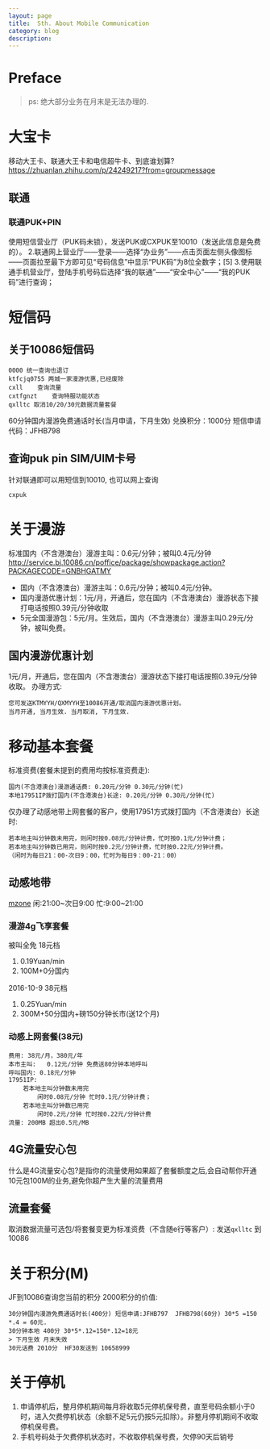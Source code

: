 ```yaml
---
layout: page
title:	Sth. About Mobile Communication
category: blog
description:
---
```

# Preface
> ps: 绝大部分业务在月末是无法办理的.

# 大宝卡
移动大王卡、联通大王卡和电信超牛卡、到底谁划算?
https://zhuanlan.zhihu.com/p/24249217?from=groupmessage

## 联通
### 联通PUK+PIN
使用短信营业厅（PUK码未锁），发送PUK或CXPUK至10010（发送此信息是免费的）。
2.联通网上营业厅——登录——选择“办业务”——点击页面左侧头像图标——页面拉至最下方即可见“号码信息”中显示“PUK码”为8位全数字；[5] 
3.使用联通手机营业厅，登陆手机号码后选择“我的联通”——“安全中心”——“我的PUK码”进行查询；

# 短信码
## 关于10086短信码

	0000 统一查询也退订
	ktfcjq0755 两城一家漫游优惠,已经废除
	cxll	查询流量
	cxtfgnzt	查询特服功能状态
	qxlltc 取消10/20/30元数据流量套餐

60分钟国内漫游免费通话时长(当月申请，下月生效)
	兑换积分：1000分
	短信申请代码：JFHB798

## 查询puk pin SIM/UIM卡号
针对联通即可以用短信到10010, 也可以网上查询

    cxpuk

# 关于漫游
标准国内（不含港澳台）漫游主叫：0.6元/分钟；被叫0.4元/分钟
http://service.bj.10086.cn/poffice/package/showpackage.action?PACKAGECODE=GNBHGATMY

- 国内（不含港澳台）漫游主叫：0.6元/分钟；被叫0.4元/分钟。
- 国内漫游优惠计划：1元/月，开通后，您在国内（不含港澳台）漫游状态下接打电话按照0.39元/分钟收取
- 5元全国漫游包：5元/月。生效后，国内（不含港澳台）漫游主叫0.29元/分钟，被叫免费。

## 国内漫游优惠计划
1元/月，开通后，您在国内（不含港澳台）漫游状态下接打电话按照0.39元/分钟收取。
办理方式:

	您可发送KTMYYH/QXMYYH至10086开通/取消国内漫游优惠计划。
	当月开通, 当月生效. 当月取消, 下月生效.

# 移动基本套餐
标准资费(套餐未提到的费用均按标准资费走):

	国内(不含港澳台)漫游通话费:	0.20元/分钟 0.30元/分钟(忙)
	本地17951IP拨打国内(不含港澳台)长途: 0.20元/分钟 0.30元/分钟(忙)

仅办理了动感地带上网套餐的客户，使用17951方式拨打国内（不含港澳台）长途时:

    若本地主叫分钟数未用完，则闲时按0.08元/分钟计费，忙时按0.1元/分钟计费；
    若本地主叫分钟数已用完，则闲时按0.2元/分钟计费，忙时按0.22元/分钟计费。
    （闲时为每日21：00-次日9：00，忙时为每日9：00-21：00）

## 动感地带
[mzone](http://service.bj.10086.cn/poffice/package/showpackage.action?from=bj&PACKAGECODE=MZONEJCTC&isCheck=1&smartID=5122944242)
闲:21:00~次日9:00	忙:9:00~21:00

### 漫游4g飞享套餐
被叫全免
18元档
1. 0.19Yuan/min
2. 100M+0分国内

2016-10-9
38元档
1. 0.25Yuan/min
2. 300M+50分国内+磅150分钟长市(送12个月)

### 动感上网套餐(38元)

	费用:	38元/月，380元/年
	本市主叫:	0.12元/分钟 免费送80分钟本地呼叫
	呼叫国内: 0.18元/分钟
	17951IP:
		若本地主叫分钟数未用完
			闲时0.08元/分钟 忙时0.1元/分钟计费；
		若本地主叫分钟数已用完
			闲时0.2元/分钟 忙时按0.22元/分钟计费
	流量:	200MB 超出0.5元/MB

## 4G流量安心包
什么是4G流量安心包?是指你的流量使用如果超了套餐额度之后,会自动帮你开通10元包100M的业务,避免你超产生大量的流量费用

## 流量套餐
取消数据流量可选包/将套餐变更为标准资费（不含随e行等客户）:
 发送`qxlltc` 到10086

# 关于积分(M)
JF到10086查询您当前的积分
2000积分的价值:

	30分钟国内漫游免费通话时长(400分) 短信申请:JFHB797  JFHB798(60分) 30*5 =150 *.4 = 60元.
	30分钟本地 400分 30*5*.12=150*.12=18元
	> 下月生效 月末失效
	30元话费 2010分  HF30发送到 10658999

# 关于停机
1. 申请停机后，整月停机期间每月将收取5元停机保号费，直至号码余额小于0时，进入欠费停机状态（余额不足5元仍按5元扣除）。非整月停机期间不收取停机保号费。
2. 手机号码处于欠费停机状态时，不收取停机保号费，欠停90天后销号